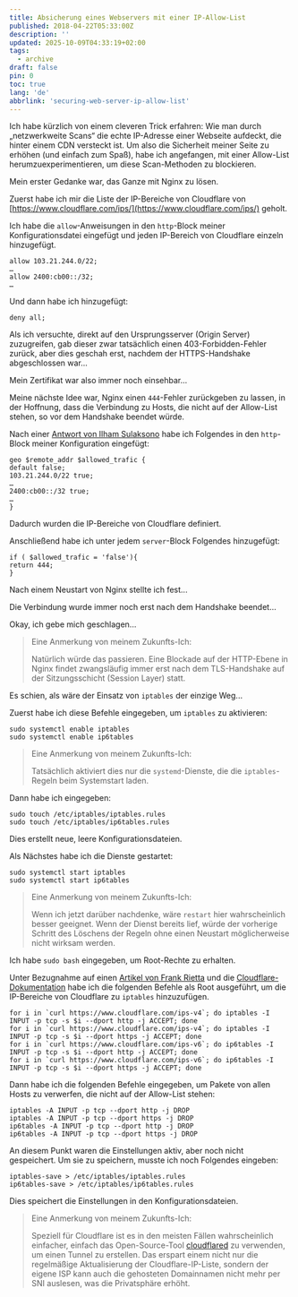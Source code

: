 ```yaml
---
title: Absicherung eines Webservers mit einer IP-Allow-List
published: 2018-04-22T05:33:00Z
description: ''
updated: 2025-10-09T04:33:19+02:00
tags:
  - archive
draft: false
pin: 0
toc: true
lang: 'de'
abbrlink: 'securing-web-server-ip-allow-list'
---
```


Ich habe kürzlich von einem cleveren Trick erfahren: Wie man durch „netzwerkweite Scans“ die echte IP-Adresse einer Webseite aufdeckt, die hinter einem CDN versteckt ist. Um also die Sicherheit meiner Seite zu erhöhen (und einfach zum Spaß), habe ich angefangen, mit einer Allow-List herumzuexperimentieren, um diese Scan-Methoden zu blockieren.

Mein erster Gedanke war, das Ganze mit Nginx zu lösen.

Zuerst habe ich mir die Liste der IP-Bereiche von Cloudflare von [https://www.cloudflare.com/ips/](https://www.cloudflare.com/ips/) geholt.

Ich habe die `allow`-Anweisungen in den `http`-Block meiner Konfigurationsdatei eingefügt und jeden IP-Bereich von Cloudflare einzeln hinzugefügt.

```
allow 103.21.244.0/22;
…
allow 2400:cb00::/32;
…
```

Und dann habe ich hinzugefügt:

```
deny all;
```

Als ich versuchte, direkt auf den Ursprungsserver (Origin Server) zuzugreifen, gab dieser zwar tatsächlich einen 403-Forbidden-Fehler zurück, aber dies geschah erst, nachdem der HTTPS-Handshake abgeschlossen war...

Mein Zertifikat war also immer noch einsehbar...

Meine nächste Idee war, Nginx einen `444`-Fehler zurückgeben zu lassen, in der Hoffnung, dass die Verbindung zu Hosts, die nicht auf der Allow-List stehen, so vor dem Handshake beendet würde.

Nach einer [Antwort von Ilham Sulaksono](https://serverfault.com/questions/892941/nginx-return-444-on-deny/892952#892952) habe ich Folgendes in den `http`-Block meiner Konfiguration eingefügt:

```
geo $remote_addr $allowed_trafic {
default false;
103.21.244.0/22 true;
…
2400:cb00::/32 true;
…
}
```

Dadurch wurden die IP-Bereiche von Cloudflare definiert.

Anschließend habe ich unter jedem `server`-Block Folgendes hinzugefügt:

```
if ( $allowed_trafic = 'false'){
return 444;
}
```

Nach einem Neustart von Nginx stellte ich fest...

Die Verbindung wurde immer noch erst nach dem Handshake beendet...

Okay, ich gebe mich geschlagen...

> Eine Anmerkung von meinem Zukunfts-Ich:
>
> Natürlich würde das passieren. Eine Blockade auf der HTTP-Ebene in Nginx findet zwangsläufig immer erst nach dem TLS-Handshake auf der Sitzungsschicht (Session Layer) statt.

Es schien, als wäre der Einsatz von `iptables` der einzige Weg...

Zuerst habe ich diese Befehle eingegeben, um `iptables` zu aktivieren:

```
sudo systemctl enable iptables
sudo systemctl enable ip6tables
```

> Eine Anmerkung von meinem Zukunfts-Ich:
>
> Tatsächlich aktiviert dies nur die `systemd`-Dienste, die die `iptables`-Regeln beim Systemstart laden.

Dann habe ich eingegeben:

```
sudo touch /etc/iptables/iptables.rules
sudo touch /etc/iptables/ip6tables.rules
```

Dies erstellt neue, leere Konfigurationsdateien.

Als Nächstes habe ich die Dienste gestartet:

```
sudo systemctl start iptables
sudo systemctl start ip6tables
```

> Eine Anmerkung von meinem Zukunfts-Ich:
>
> Wenn ich jetzt darüber nachdenke, wäre `restart` hier wahrscheinlich besser geeignet. Wenn der Dienst bereits lief, würde der vorherige Schritt des Löschens der Regeln ohne einen Neustart möglicherweise nicht wirksam werden.

Ich habe `sudo bash` eingegeben, um Root-Rechte zu erhalten.

Unter Bezugnahme auf einen [Artikel von Frank Rietta](https://rietta.com/blog/2012/09/10/using-iptables-to-require-cloudflare/) und die [Cloudflare-Dokumentation](https://support.cloudflare.com/hc/en-us/articles/200169166-How-do-I-whitelist-Cloudflare-s-IP-addresses-in-iptables-) habe ich die folgenden Befehle als Root ausgeführt, um die IP-Bereiche von Cloudflare zu `iptables` hinzuzufügen.

```
for i in `curl https://www.cloudflare.com/ips-v4`; do iptables -I INPUT -p tcp -s $i --dport http -j ACCEPT; done
for i in `curl https://www.cloudflare.com/ips-v4`; do iptables -I INPUT -p tcp -s $i --dport https -j ACCEPT; done
for i in `curl https://www.cloudflare.com/ips-v6`; do ip6tables -I INPUT -p tcp -s $i --dport http -j ACCEPT; done
for i in `curl https://www.cloudflare.com/ips-v6`; do ip6tables -I INPUT -p tcp -s $i --dport https -j ACCEPT; done
```

Dann habe ich die folgenden Befehle eingegeben, um Pakete von allen Hosts zu verwerfen, die nicht auf der Allow-List stehen:

```
iptables -A INPUT -p tcp --dport http -j DROP
iptables -A INPUT -p tcp --dport https -j DROP
ip6tables -A INPUT -p tcp --dport http -j DROP
ip6tables -A INPUT -p tcp --dport https -j DROP
```

An diesem Punkt waren die Einstellungen aktiv, aber noch nicht gespeichert. Um sie zu speichern, musste ich noch Folgendes eingeben:

```
iptables-save > /etc/iptables/iptables.rules
ip6tables-save > /etc/iptables/ip6tables.rules
```

Dies speichert die Einstellungen in den Konfigurationsdateien.

> Eine Anmerkung von meinem Zukunfts-Ich:
>
> Speziell für Cloudflare ist es in den meisten Fällen wahrscheinlich einfacher, einfach das Open-Source-Tool [cloudflared](https://github.com/cloudflare/cloudflared) zu verwenden, um einen Tunnel zu erstellen. Das erspart einem nicht nur die regelmäßige Aktualisierung der Cloudflare-IP-Liste, sondern der eigene ISP kann auch die gehosteten Domainnamen nicht mehr per SNI auslesen, was die Privatsphäre erhöht.
